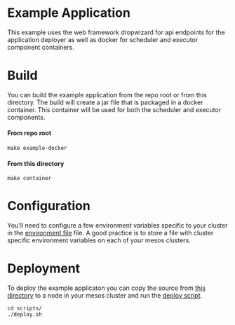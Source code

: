 # Example Application
This example uses the web framework dropwizard for api endpoints for the application deployer as well as docker for scheduler and executor component containers.

# Build
You can build the example application from the repo root or from this directory. The build will create a jar file that is packaged in a docker container. This container will be used for both the scheduler and executor components. 

#### From repo root
```shell
make example-docker
```

#### From this directory
```shell
make container
```

# Configuration
You'll need to configure a few environment variables specific to your cluster in the [environment file](./config/environment) file. A good practice is to store a file with cluster specific environment variables on each of your mesos clusters.

# Deployment
To deploy the example applicaton you can copy the source from [this directory](./) to a node in your mesos cluster and run the [deploy script](./scripts/deploy.sh).
```shell
cd scripts/
./deploy.sh
```
